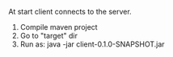 At start client connects to the server.

1. Compile maven project
2. Go to "target" dir
2. Run as: java -jar client-0.1.0-SNAPSHOT.jar
